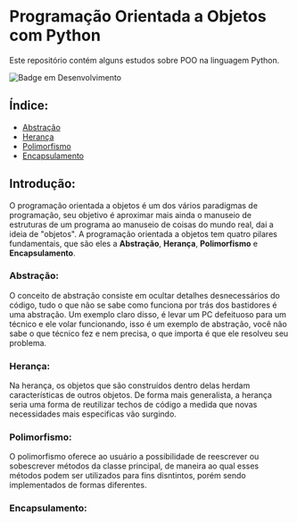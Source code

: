 # Programação Orientada a Objetos com Python

Este repositório contém alguns estudos sobre POO na linguagem Python.

![Badge em Desenvolvimento](http://img.shields.io/static/v1?label=STATUS&message=EM%20DESENVOLVIMENTO&color=GREEN&style=for-the-badge)

## Índice:

* [Abstração](#Abstração)
* [Herança](#Herança)
* [Polimorfismo](#Polimorfismo)
* [Encapsulamento](#Encapsulamento)

## Introdução:

O programação orientada a objetos é um dos vários paradigmas de programação, seu objetivo é aproximar mais ainda o manuseio de estruturas de um programa ao manuseio de coisas do mundo real, dai a ideia de "objetos". A programação orientada a objetos tem quatro pilares fundamentais, que são eles a **Abstração**, **Herança**, **Polimorfismo** e **Encapsulamento**.

### Abstração:

O conceito de abstração consiste em ocultar detalhes desnecessários do código, tudo o que não se sabe como funciona por trás dos bastidores é uma abstração. Um exemplo claro disso, é levar um PC defeituoso para um técnico e ele volar funcionando, isso é um exemplo de abstração, você não sabe o que técnico fez e nem precisa, o que importa é que ele resolveu seu problema.

### Herança:

Na herança, os objetos que são construídos dentro delas herdam características de outros objetos. De forma mais generalista, a herança seria uma forma de reutilizar techos de código a medida que novas necessidades mais especificas vão surgindo.

### Polimorfismo:

O polimorfismo oferece ao usuário a possibilidade de reescrever ou sobescrever métodos da classe principal, de maneira ao qual esses métodos podem ser utilizados para fins disntintos, porém sendo implementados de formas diferentes.

### Encapsulamento:

